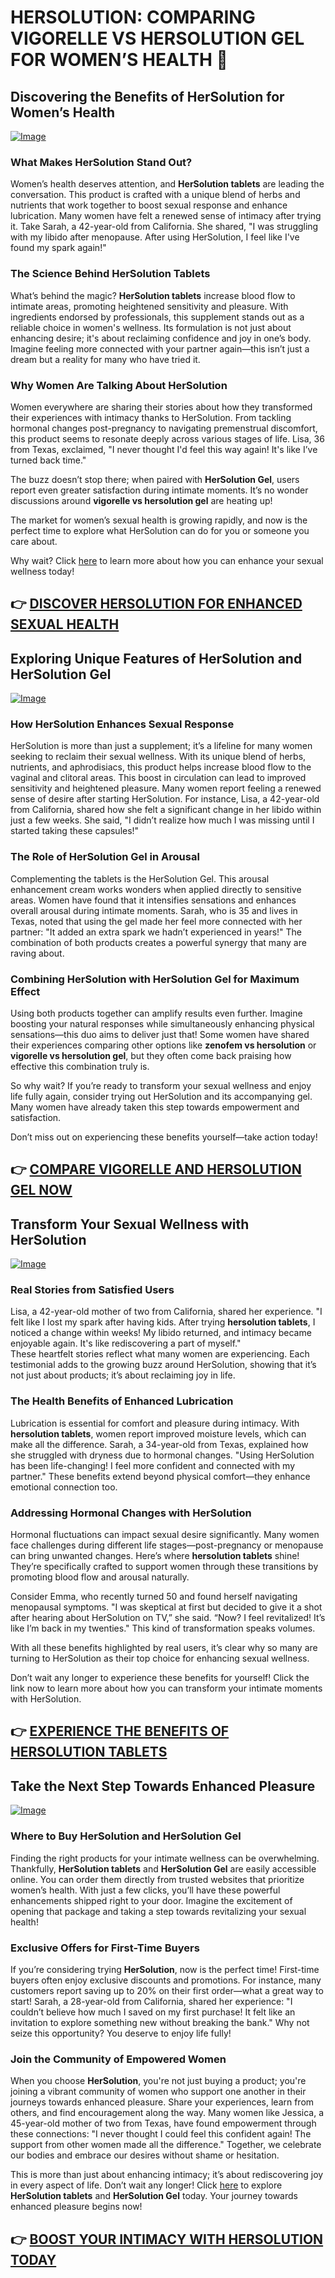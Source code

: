 # HERSOLUTION: COMPARING VIGORELLE VS HERSOLUTION GEL FOR WOMEN’S HEALTH 🌺

## Discovering the Benefits of HerSolution for Women’s Health

[![Image](https://www2.sellhealth.com/231/hersol600x180_A.jpg)](https://gchaffi.com/efu3rpbp)

### What Makes HerSolution Stand Out?
Women’s health deserves attention, and **HerSolution tablets** are leading the conversation. This product is crafted with a unique blend of herbs and nutrients that work together to boost sexual response and enhance lubrication. Many women have felt a renewed sense of intimacy after trying it. Take Sarah, a 42-year-old from California. She shared, "I was struggling with my libido after menopause. After using HerSolution, I feel like I've found my spark again!" 

### The Science Behind HerSolution Tablets
What’s behind the magic? **HerSolution tablets** increase blood flow to intimate areas, promoting heightened sensitivity and pleasure. With ingredients endorsed by professionals, this supplement stands out as a reliable choice in women's wellness. Its formulation is not just about enhancing desire; it's about reclaiming confidence and joy in one’s body. Imagine feeling more connected with your partner again—this isn’t just a dream but a reality for many who have tried it.

### Why Women Are Talking About HerSolution
Women everywhere are sharing their stories about how they transformed their experiences with intimacy thanks to HerSolution. From tackling hormonal changes post-pregnancy to navigating premenstrual discomfort, this product seems to resonate deeply across various stages of life. Lisa, 36 from Texas, exclaimed, "I never thought I'd feel this way again! It's like I’ve turned back time." 

The buzz doesn’t stop there; when paired with **HerSolution Gel**, users report even greater satisfaction during intimate moments. It’s no wonder discussions around **vigorelle vs hersolution gel** are heating up!

The market for women’s sexual health is growing rapidly, and now is the perfect time to explore what HerSolution can do for you or someone you care about.

Why wait? Click [here](https://gchaffi.com/efu3rpbp) to learn more about how you can enhance your sexual wellness today!



## 👉 [DISCOVER HERSOLUTION FOR ENHANCED SEXUAL HEALTH](https://gchaffi.com/efu3rpbp)

## Exploring Unique Features of HerSolution and HerSolution Gel
[![Image](https://www2.sellhealth.com/231/HerSol_logo_500px120px.jpg)](https://gchaffi.com/efu3rpbp)

### How HerSolution Enhances Sexual Response  
HerSolution is more than just a supplement; it’s a lifeline for many women seeking to reclaim their sexual wellness. With its unique blend of herbs, nutrients, and aphrodisiacs, this product helps increase blood flow to the vaginal and clitoral areas. This boost in circulation can lead to improved sensitivity and heightened pleasure. Many women report feeling a renewed sense of desire after starting HerSolution. For instance, Lisa, a 42-year-old from California, shared how she felt a significant change in her libido within just a few weeks. She said, "I didn’t realize how much I was missing until I started taking these capsules!"

### The Role of HerSolution Gel in Arousal  
Complementing the tablets is the HerSolution Gel. This arousal enhancement cream works wonders when applied directly to sensitive areas. Women have found that it intensifies sensations and enhances overall arousal during intimate moments. Sarah, who is 35 and lives in Texas, noted that using the gel made her feel more connected with her partner: "It added an extra spark we hadn’t experienced in years!" The combination of both products creates a powerful synergy that many are raving about.

### Combining HerSolution with HerSolution Gel for Maximum Effect  
Using both products together can amplify results even further. Imagine boosting your natural responses while simultaneously enhancing physical sensations—this duo aims to deliver just that! Some women have shared their experiences comparing other options like **zenofem vs hersolution** or **vigorelle vs hersolution gel**, but they often come back praising how effective this combination truly is.

So why wait? If you’re ready to transform your sexual wellness and enjoy life fully again, consider trying out HerSolution and its accompanying gel. Many women have already taken this step towards empowerment and satisfaction.

Don’t miss out on experiencing these benefits yourself—take action today!



## 👉 [COMPARE VIGORELLE AND HERSOLUTION GEL NOW](https://gchaffi.com/efu3rpbp)

## Transform Your Sexual Wellness with HerSolution

[![Image](https://www2.sellhealth.com/231/hersol180x200_A.jpg)](https://gchaffi.com/efu3rpbp)

### Real Stories from Satisfied Users  
Lisa, a 42-year-old mother of two from California, shared her experience. "I felt like I lost my spark after having kids. After trying **hersolution tablets**, I noticed a change within weeks! My libido returned, and intimacy became enjoyable again. It's like rediscovering a part of myself."  
These heartfelt stories reflect what many women are experiencing. Each testimonial adds to the growing buzz around HerSolution, showing that it’s not just about products; it’s about reclaiming joy in life.

### The Health Benefits of Enhanced Lubrication  
Lubrication is essential for comfort and pleasure during intimacy. With **hersolution tablets**, women report improved moisture levels, which can make all the difference. Sarah, a 34-year-old from Texas, explained how she struggled with dryness due to hormonal changes. "Using HerSolution has been life-changing! I feel more confident and connected with my partner." These benefits extend beyond physical comfort—they enhance emotional connection too.

### Addressing Hormonal Changes with HerSolution  
Hormonal fluctuations can impact sexual desire significantly. Many women face challenges during different life stages—post-pregnancy or menopause can bring unwanted changes. Here’s where **hersolution tablets** shine! They’re specifically crafted to support women through these transitions by promoting blood flow and arousal naturally.

Consider Emma, who recently turned 50 and found herself navigating menopausal symptoms. "I was skeptical at first but decided to give it a shot after hearing about HerSolution on TV,” she said. “Now? I feel revitalized! It’s like I’m back in my twenties." This kind of transformation speaks volumes.

With all these benefits highlighted by real users, it’s clear why so many are turning to HerSolution as their top choice for enhancing sexual wellness.

Don’t wait any longer to experience these benefits for yourself! Click the link now to learn more about how you can transform your intimate moments with HerSolution.



## 👉 [EXPERIENCE THE BENEFITS OF HERSOLUTION TABLETS](https://gchaffi.com/efu3rpbp)

## Take the Next Step Towards Enhanced Pleasure  
[![Image](https://www2.sellhealth.com/231/hersol160x200_A.jpg)](https://gchaffi.com/efu3rpbp)  
### Where to Buy HerSolution and HerSolution Gel  
Finding the right products for your intimate wellness can be overwhelming. Thankfully, **HerSolution tablets** and **HerSolution Gel** are easily accessible online. You can order them directly from trusted websites that prioritize women’s health. With just a few clicks, you’ll have these powerful enhancements shipped right to your door. Imagine the excitement of opening that package and taking a step towards revitalizing your sexual health!  

### Exclusive Offers for First-Time Buyers  
If you’re considering trying **HerSolution**, now is the perfect time! First-time buyers often enjoy exclusive discounts and promotions. For instance, many customers report saving up to 20% on their first order—what a great way to start! Sarah, a 28-year-old from California, shared her experience: "I couldn’t believe how much I saved on my first purchase! It felt like an invitation to explore something new without breaking the bank." Why not seize this opportunity? You deserve to enjoy life fully!  

### Join the Community of Empowered Women  
When you choose **HerSolution**, you're not just buying a product; you're joining a vibrant community of women who support one another in their journeys towards enhanced pleasure. Share your experiences, learn from others, and find encouragement along the way. Many women like Jessica, a 45-year-old mother of two from Texas, have found empowerment through these connections: "I never thought I could feel this confident again! The support from other women made all the difference." Together, we celebrate our bodies and embrace our desires without shame or hesitation.  

This is more than just about enhancing intimacy; it’s about rediscovering joy in every aspect of life. Don’t wait any longer! Click [here](https://gchaffi.com/efu3rpbp) to explore **HerSolution tablets** and **HerSolution Gel** today. Your journey towards enhanced pleasure begins now!



## 👉 [BOOST YOUR INTIMACY WITH HERSOLUTION TODAY](https://gchaffi.com/efu3rpbp)